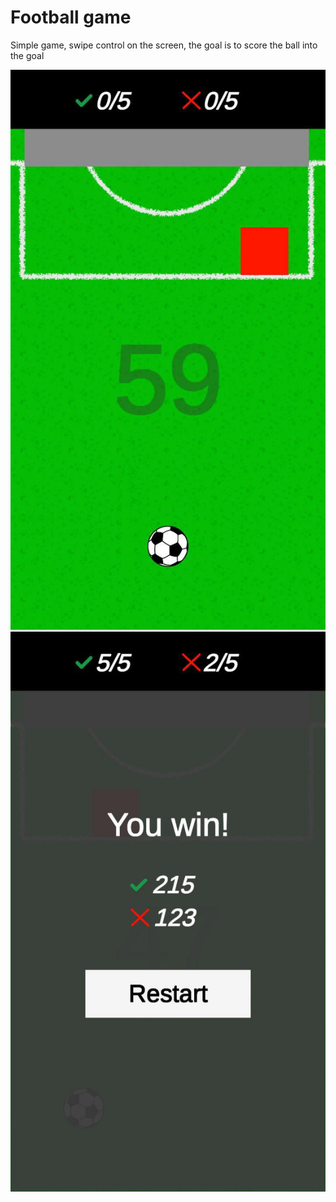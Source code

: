 # Football game
 
 Simple game, swipe control on the screen, the goal is to score the ball into the goal

![alt text](https://raw.githubusercontent.com/snokkk/Football-game/master/Screenshots/game.jpg)
![alt text](https://raw.githubusercontent.com/snokkk/Football-game/master/Screenshots/winLosePanel.jpg)
